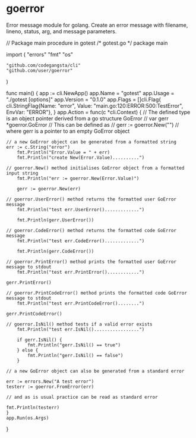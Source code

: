 # goerror
Error message module for golang. Create an error message with filename, lineno, status, arg, and message parameters.

// Package main procedure in gotest /* gotest.go */
package main

import (
  "errors"
	"fmt"
	"os"

	"github.com/codegangsta/cli"
	"github.com/user/goerror"
)

func main() {
	app := cli.NewApp()
	app.Name = "gotest"
	app.Usage = "./gotest [options]"
	app.Version = "0.1.0"
	app.Flags = []cli.Flag{
		cli.StringFlag{Name: "error", Value: "main.go:120:ERROR:500:TestError", EnvVar: "ERROR"},
	}
	app.Action = func(c *cli.Context) {
    // The defined type is an object pointer derived from a go structure GoError
		// var gerr *goerror.GoError
    // This can be defined as
    // gerr := goerror.New("")
    // where gerr is a pointer to an empty GoError object
    
    // a new GoError object can be generated from a formatted string
    err := c.String("error")
		fmt.Println("Error.Value = " + err)
		fmt.Println("create New(Error.Value)..........")
    
    // goerror.New() method initialises GoError object from a formatted input string
		fmt.Println("err := goerror.New(Error.Value)")
    
		gerr := goerror.New(err)
    
    // goerror.UserError() method returns the formatted user GoError message
		fmt.Println("test err.UserError().............")
    
		fmt.Println(gerr.UserError())
    
    // goerror.CodeError() method returns the formatted code GoError message
		fmt.Println("test err.CodeError().............")
    
		fmt.Println(gerr.CodeError())
    
    // goerror.PrintError() method prints the formatted user GoError message to stdout
		fmt.Println("test err.PrintError()............")
    
    gerr.PrintError()
    
    // goerror.PrintCodeError() method prints the formatted code GoError message to stdout
		fmt.Println("test err.PrintCodeError()........")
    
    gerr.PrintCodeError()
    
    // goerror.IsNil() method tests if a valid error exists
		fmt.Println("test err.IsNil().................")
    
		if gerr.IsNil() {
			fmt.Println("gerr.IsNil() == true")
		} else {
			fmt.Println("gerr.IsNil() == false")
		}
    
    // a new GoError object can also be generated from a standard error
    
    err := errors.New("A test error")
    testerr := goerror.FromError(err)
    
    // and as is usual practice can be read as standard error
    
    fmt.Println(testerr)
	}
	app.Run(os.Args)
}

